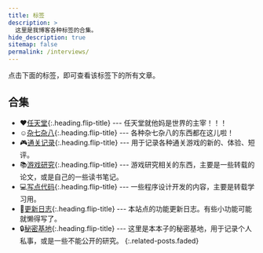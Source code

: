 ```yaml
---
title: 标签
description: >
  这里是我博客各种标签的合集。
hide_description: true
sitemap: false
permalink: /interviews/
---
```



点击下面的标签，即可查看该标签下的所有文章。


## 合集
* ❤️[任天堂]{:.heading.flip-title} --- 任天堂就他妈是世界的主宰！！！
* ☺️[杂七杂八]{:.heading.flip-title} --- 各种杂七杂八的东西都在这儿啦！
* 🎮[通关记录]{:.heading.flip-title} --- 用于记录各种通关游戏的新的、体验、短评。
* 📚[游戏研究]{:.heading.flip-title} --- 游戏研究相关的东西，主要是一些转载的论文，或是自己的一些读书笔记。
* 💻[写点代码]{:.heading.flip-title} --- 一些程序设计开发的内容，主要是转载学习用。
* 📣[更新日志]{:.heading.flip-title} --- 本站点的功能更新日志。有些小功能可能就懒得写了。
* 🔒[秘密基地]{:.heading.flip-title} --- 这里是本本子的秘密基地，用于记录个人私事，或是一些不能公开的研究。
{:.related-posts.faded}

[任天堂]: ../blog/任天堂/
[杂七杂八]: ../blog/杂七杂八/
[通关记录]: ../blog/通关记录/
[游戏研究]: ../blog/游戏研究/
[写点代码]: ../blog/写点代码/
[更新日志]: ../blog/更新日志/
[秘密基地]: ../blog/秘密基地/